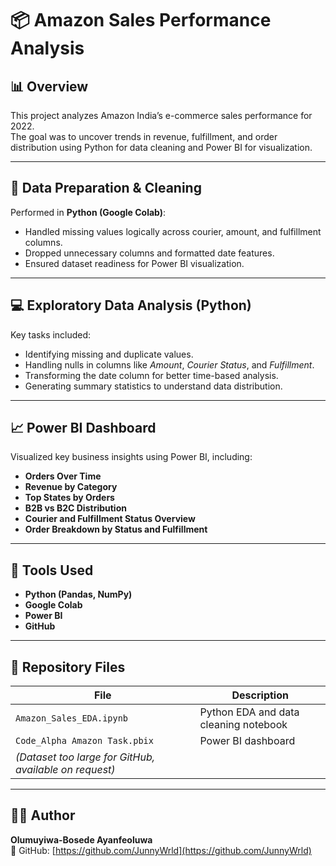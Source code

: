 # 📦 Amazon Sales Performance Analysis

## 📊 Overview
This project analyzes Amazon India’s e-commerce sales performance for 2022.  
The goal was to uncover trends in revenue, fulfillment, and order distribution using Python for data cleaning and Power BI for visualization.

---

## 🧹 Data Preparation & Cleaning
Performed in **Python (Google Colab)**:
- Handled missing values logically across courier, amount, and fulfillment columns.
- Dropped unnecessary columns and formatted date features.
- Ensured dataset readiness for Power BI visualization.

---

## 💻 Exploratory Data Analysis (Python)
Key tasks included:
- Identifying missing and duplicate values.
- Handling nulls in columns like *Amount*, *Courier Status*, and *Fulfillment*.
- Transforming the date column for better time-based analysis.
- Generating summary statistics to understand data distribution.

---

## 📈 Power BI Dashboard
Visualized key business insights using Power BI, including:
- **Orders Over Time**
- **Revenue by Category**
- **Top States by Orders**
- **B2B vs B2C Distribution**
- **Courier and Fulfillment Status Overview**
- **Order Breakdown by Status and Fulfillment**

---

## 🧰 Tools Used
- **Python (Pandas, NumPy)**
- **Google Colab**
- **Power BI**
- **GitHub**

---

## 📎 Repository Files
| File | Description |
|------|--------------|
| `Amazon_Sales_EDA.ipynb` | Python EDA and data cleaning notebook |
| `Code_Alpha Amazon Task.pbix` | Power BI dashboard |
| *(Dataset too large for GitHub, available on request)* |

---

## 🧑‍💻 Author
**Olumuyiwa-Bosede Ayanfeoluwa**  
🔗 GitHub: [https://github.com/JunnyWrld](https://github.com/JunnyWrld)

